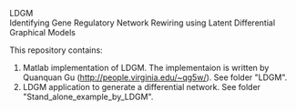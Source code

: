 LDGM  
Identifying Gene Regulatory Network Rewiring using Latent Differential Graphical Models  

This repository contains:  
1) Matlab implementation of LDGM. The implementaion is written by Quanquan Gu (http://people.virginia.edu/~qg5w/). See folder "LDGM".  
2) LDGM application to generate a differential network. See folder "Stand_alone_example_by_LDGM".  

